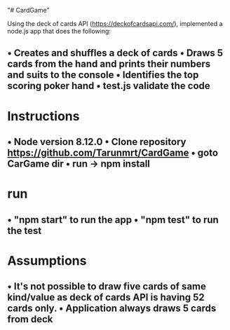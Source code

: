 "# CardGame" 

Using the deck of cards API (https://deckofcardsapi.com/), implemented a node.js app that does the following:
 
• Creates and shuffles a deck of cards
• Draws 5 cards from the hand and prints their numbers and suits to the console
• Identifies the top scoring poker hand 
• test.js validate the code
--------------------------------
 
# Instructions

• Node version 8.12.0
• Clone repository https://github.com/Tarunmrt/CardGame
• goto CarGame dir
• run -> npm install
--------------------------------

# run

• "npm start" to run the app
• "npm test" to run the test
--------------------------------

# Assumptions 

• It's not possible to draw five cards of same kind/value as deck of cards API is having 52 cards only.
• Application always draws 5 cards from deck
--------------------------------


